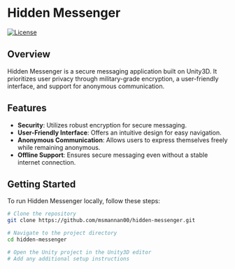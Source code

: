 # Hidden Messenger

[![License](https://img.shields.io/badge/license-MIT-blue.svg)](LICENSE)

## Overview

Hidden Messenger is a secure messaging application built on Unity3D. It prioritizes user privacy through military-grade encryption, a user-friendly interface, and support for anonymous communication.

## Features

- **Security**: Utilizes robust encryption for secure messaging.
- **User-Friendly Interface**: Offers an intuitive design for easy navigation.
- **Anonymous Communication**: Allows users to express themselves freely while remaining anonymous.
- **Offline Support**: Ensures secure messaging even without a stable internet connection.

## Getting Started

To run Hidden Messenger locally, follow these steps:

```bash
# Clone the repository
git clone https://github.com/msmannan00/hidden-messenger.git

# Navigate to the project directory
cd hidden-messenger

# Open the Unity project in the Unity3D editor
# Add any additional setup instructions

